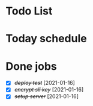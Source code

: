 # Todo List

# Today schedule

# Done jobs

- [x] ~~_deploy test_~~ [2021-01-16]
- [x] ~~_encrypt sll key_~~ [2021-01-16]
- [x] ~~_setup server_~~ [2021-01-16]
